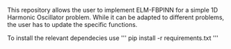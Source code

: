 This repository allows the user to implement ELM-FBPINN for a simple 1D Harmonic Oscillator problem. While it can be adapted to different problems, the user has to update the specific functions.

To install the relevant dependecies use 
'''
pip install -r requirements.txt
'''
